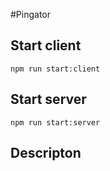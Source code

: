 #Pingator

## Start client

`npm run start:client`

## Start server

`npm run start:server`

## Descripton
